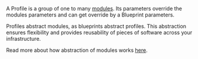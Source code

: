 A Profile is a group of one to many [modules](/core-concepts/modules). Its parameters override the modules parameters and can get override by a Blueprint parameters.

Profiles abstract modules, as blueprints abstract profiles. This abstraction ensures flexibility and provides reusability of pieces of software across your infrastructure.

Read more about how abstraction of modules works [here](/core-concepts/blueprints#abstraction-gives-flexibility).



